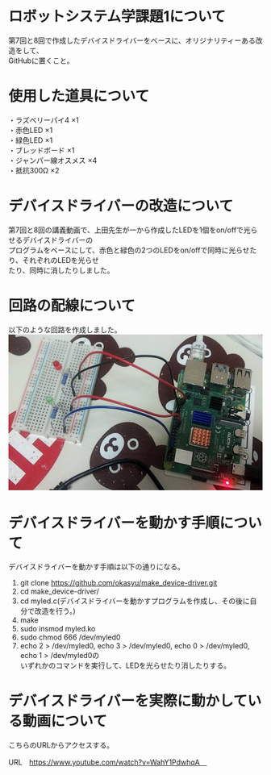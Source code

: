 # ロボットシステム学課題1について
第7回と8回で作成したデバイスドライバーをベースに、オリジナリティーある改造をして、<br>
GitHubに置くこと。

# 使用した道具について
・ラズベリーパイ4 ×1 <br>
・赤色LED ×1 <br>
・緑色LED ×1 <br>
・ブレッドボード ×1 <br>
・ジャンパー線オスメス ×4 <br>
・抵抗300Ω ×2 

# デバイスドライバーの改造について
第7回と8回の講義動画で、上田先生が一から作成したLEDを1個をon/offで光らせるデバイスドライバーの<br>
プログラムをベースにして、赤色と緑色の2つのLEDをon/offで同時に光らせたり、それぞれのLEDを光らせ<br>
たり、同時に消したりしました。

# 回路の配線について
以下のような回路を作成しました。<br>
![画像名](https://github.com/okasyu/test/blob/main/%E5%86%99%E7%9C%9F2.jpg)

# デバイスドライバーを動かす手順について 
デバイスドライバーを動かす手順は以下の通りになる。<br>
1. git clone https://github.com/okasyu/make_device-driver.git  <br>
2. cd make_device-driver/ <br> 
3. cd myled.c(デバイスドライバーを動かすプログラムを作成し、その後に自分で改造を行う。)<br>
4. make <br>
5. sudo insmod myled.ko <br>
6. sudo chmod 666 /dev/myled0 <br>
7. echo 2 > /dev/myled0, echo 3 > /dev/myled0, echo 0 > /dev/myled0, echo 1 > /dev/myled0の <br>
   いずれかのコマンドを実行して、LEDを光らせたり消したりする。
  
# デバイスドライバーを実際に動かしている動画について
こちらのURLからアクセスする。

URL　https://www.youtube.com/watch?v=WahY1PdwhqA　
 





